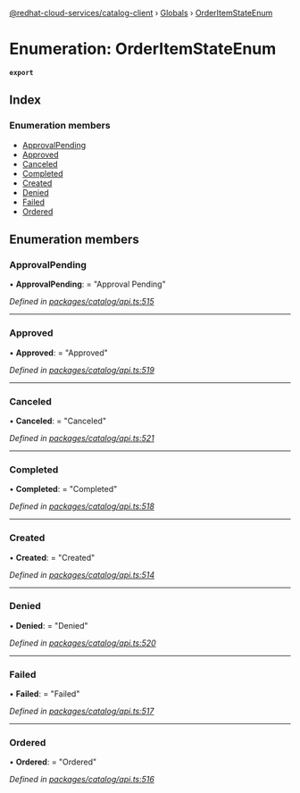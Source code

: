 [@redhat-cloud-services/catalog-client](../README.md) › [Globals](../globals.md) › [OrderItemStateEnum](orderitemstateenum.md)

# Enumeration: OrderItemStateEnum

**`export`** 

## Index

### Enumeration members

* [ApprovalPending](orderitemstateenum.md#approvalpending)
* [Approved](orderitemstateenum.md#approved)
* [Canceled](orderitemstateenum.md#canceled)
* [Completed](orderitemstateenum.md#completed)
* [Created](orderitemstateenum.md#created)
* [Denied](orderitemstateenum.md#denied)
* [Failed](orderitemstateenum.md#failed)
* [Ordered](orderitemstateenum.md#ordered)

## Enumeration members

###  ApprovalPending

• **ApprovalPending**: = "Approval Pending"

*Defined in [packages/catalog/api.ts:515](https://github.com/RedHatInsights/javascript-clients/blob/master/packages/catalog/api.ts#L515)*

___

###  Approved

• **Approved**: = "Approved"

*Defined in [packages/catalog/api.ts:519](https://github.com/RedHatInsights/javascript-clients/blob/master/packages/catalog/api.ts#L519)*

___

###  Canceled

• **Canceled**: = "Canceled"

*Defined in [packages/catalog/api.ts:521](https://github.com/RedHatInsights/javascript-clients/blob/master/packages/catalog/api.ts#L521)*

___

###  Completed

• **Completed**: = "Completed"

*Defined in [packages/catalog/api.ts:518](https://github.com/RedHatInsights/javascript-clients/blob/master/packages/catalog/api.ts#L518)*

___

###  Created

• **Created**: = "Created"

*Defined in [packages/catalog/api.ts:514](https://github.com/RedHatInsights/javascript-clients/blob/master/packages/catalog/api.ts#L514)*

___

###  Denied

• **Denied**: = "Denied"

*Defined in [packages/catalog/api.ts:520](https://github.com/RedHatInsights/javascript-clients/blob/master/packages/catalog/api.ts#L520)*

___

###  Failed

• **Failed**: = "Failed"

*Defined in [packages/catalog/api.ts:517](https://github.com/RedHatInsights/javascript-clients/blob/master/packages/catalog/api.ts#L517)*

___

###  Ordered

• **Ordered**: = "Ordered"

*Defined in [packages/catalog/api.ts:516](https://github.com/RedHatInsights/javascript-clients/blob/master/packages/catalog/api.ts#L516)*
